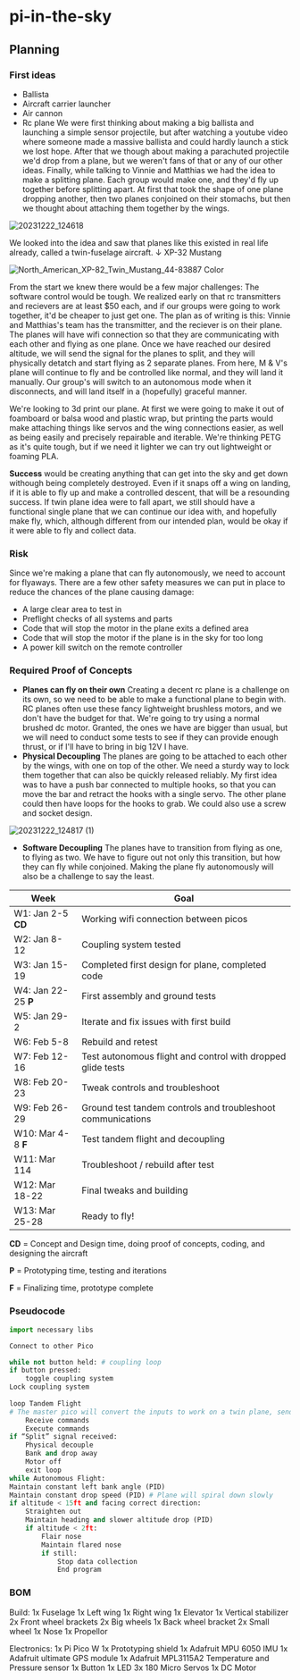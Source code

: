 # pi-in-the-sky

## Planning
### First ideas
- Ballista
- Aircraft carrier launcher
- Air cannon
- Rc plane
We were first thinking about making a big ballista and launching a simple sensor projectile, but after watching a youtube video where someone made a massive ballista and could hardly launch a stick we lost hope.
After that we though about making a parachuted projectile we'd drop from a plane, but we weren't fans of that or any of our other ideas.
Finally, while talking to Vinnie and Matthias we had the idea to make a splitting plane. Each group would make one, and they'd fly up together before splitting apart. At first that took the shape of one plane dropping another, then two planes conjoined on their stomachs, but then we thought about attaching them together by the wings.

![20231222_124618](https://github.com/Avanhoo/pi-in-the-sky/assets/113116247/0d76d982-8dc1-4656-b559-26f81509c28d)

We looked into the idea and saw that planes like this existed in real life already, called a twin-fuselage aircraft.     ↓ XP-32 Mustang

![North_American_XP-82_Twin_Mustang_44-83887 Color](https://github.com/Avanhoo/pi-in-the-sky/assets/113116247/ec0e30a9-d397-42a5-8819-e2bb1b982c01)

From the start we knew there would be a few major challenges: 
The software control would be tough. We realized early on that rc transmitters and recievers are at least $50 each, and if our groups were going to work together, it'd be cheaper to just get one. The plan as of writing is this: Vinnie and Matthias's team has the transmitter, and the reciever is on their plane. The planes will have wifi connection so that they are communicating with each other and flying as one plane. Once we have reached our desired altitude, we will send the signal for the planes to split, and they will physically detatch and start flying as 2 separate planes. From here, M & V's plane will continue to fly and be controlled like normal, and they will land it manually. Our group's will switch to an autonomous mode when it disconnects, and will land itself in a (hopefully) graceful manner. 

We're looking to 3d print our plane. At first we were going to make it out of foamboard or balsa wood and plastic wrap, but printing the parts would make attaching things like servos and the wing connections easier, as well as being easily and precisely repairable and iterable. We're thinking PETG as it's quite tough, but if we need it lighter we can try out lightweight or foaming PLA.

**Success** would be creating anything that can get into the sky and get down withough being completely destroyed. Even if it snaps off a wing on landing, if it is able to fly up and make a controlled descent, that will be a resounding success. If twin plane idea were to fall apart, we still should have a functional single plane that we can continue our idea with, and hopefully make fly, which, although different from our intended plan, would be okay if it were able to fly and collect data.

### Risk
Since we're making a plane that can fly autonomously, we need to account for flyaways. There are a few other safety measures we can put in place to reduce the chances of the plane causing damage:
- A large clear area to test in
- Preflight checks of all systems and parts
- Code that will stop the motor in the plane exits a defined area
- Code that will stop the motor if the plane is in the sky for too long
- A power kill switch on the remote controller

### Required Proof of Concepts
- **Planes can fly on their own**
  Creating a decent rc plane is a challenge on its own, so we need to be able to make a functional plane to begin with. RC planes often use these fancy lightweight brushless motors, and we don't have the budget for that. We're going to try using a normal brushed dc motor. Granted, the ones we have are bigger than usual, but we will need to conduct some tests to see if they can provide enough thrust, or if I'll have to bring in big 12V I have.
- **Physical Decoupling**
  The planes are going to be attached to each other by the wings, with one on top of the other. We need a sturdy way to lock them together that can also be quickly released reliably. My first idea was to have a push bar connected to multiple hooks, so that you can move the bar and retract the hooks with a single servo. The other plane could then have loops for the hooks to grab. We could also use a screw and socket design.
  
![20231222_124817 (1)](https://github.com/Avanhoo/pi-in-the-sky/assets/113116247/676130c4-7fe9-4420-91f7-a0bd322d6b5a)

- **Software Decoupling**
  The planes have to transition from flying as one, to flying as two. We have to figure out not only this transition, but how they can fly while conjoined. Making the plane fly autonomously will also be a challenge to say the least.


| Week           | Goal                                                         |
| -------------- | ------------------------------------------------------------ |
| W1: Jan 2-5 **CD** | Working wifi connection between picos                    |
| W2: Jan 8-12   | Coupling system tested                                       |
| W3: Jan 15-19  | Completed first design for plane, completed code             |
| W4: Jan 22-25 **P**| First assembly and ground tests                          |
| W5: Jan 29-2   | Iterate and fix issues with first build                      |
| W6: Feb 5-8    | Rebuild and retest                                           |
| W7: Feb 12-16  | Test autonomous flight and control with dropped glide tests  |
| W8: Feb 20-23  | Tweak controls and troubleshoot                              |
| W9: Feb 26-29  | Ground test tandem controls and troubleshoot communications  |
| W10: Mar 4-8 **F** | Test tandem flight and decoupling                        |
| W11: Mar 114   | Troubleshoot / rebuild after test                            |
| W12: Mar 18-22 | Final tweaks and building                                    |
| W13: Mar 25-28 | Ready to fly!                                                |

**CD** = Concept and Design time, doing proof of concepts, coding, and designing the aircraft

**P** = Prototyping time, testing and iterations

**F** = Finalizing time, prototype complete

### Pseudocode
```python
import necessary libs

Connect to other Pico

while not button held: # coupling loop
if button pressed:
	toggle coupling system
Lock coupling system
	
loop Tandem Flight
# The master pico will convert the inputs to work on a twin plane, sending only the necessary commands to the servant pico.
	Receive commands
	Execute commands
if “Split” signal received:
	Physical decouple
	Bank and drop away
	Motor off
	exit loop
while Autonomous Flight:
Maintain constant left bank angle (PID) 
Maintain constant drop speed (PID) # Plane will spiral down slowly
if altitude < 15ft and facing correct direction:
	Straighten out
	Maintain heading and slower altitude drop (PID)
	if altitude < 2ft:
		Flair nose
		Maintain flared nose 
		if still:
			Stop data collection
			End program
```
### BOM
Build:
1x Fuselage
1x Left wing
1x Right wing
1x Elevator
1x Vertical stabilizer
2x Front wheel brackets
2x Big wheels
1x Back wheel bracket
2x Small wheel
1x Nose
1x Propellor

Electronics:
1x Pi Pico W
1x Prototyping shield
1x Adafruit MPU 6050 IMU
1x Adafruit ultimate GPS module
1x Adafruit MPL3115A2 Temperature and Pressure sensor
1x Button
1x LED
3x 180 Micro Servos
1x DC Motor


